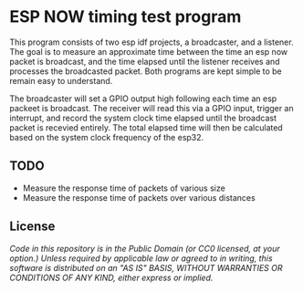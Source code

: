 ESP NOW timing test program
====================

This program consists of two esp idf projects, a broadcaster, and a listener. The goal is to measure an approximate time between the time an esp now packet is broadcast, and the time elapsed until the listener receives and processes the broadcasted packet. Both programs are kept simple to be remain easy to understand.

The broadcaster will set a GPIO output high following each time an esp packeet is broadcast. The receiver will read this via a GPIO input, trigger an interrupt, and record the system clock time elapsed until the broadcast packet is recevied entirely. The total elapsed time will then be calculated based on the system clock frequency of the esp32.

## TODO

- Measure the response time of packets of various size
- Measure the response time of packets over various distances

## License

*Code in this repository is in the Public Domain (or CC0 licensed, at your option.)
Unless required by applicable law or agreed to in writing, this
software is distributed on an "AS IS" BASIS, WITHOUT WARRANTIES OR
CONDITIONS OF ANY KIND, either express or implied.*
